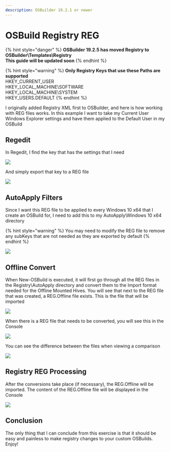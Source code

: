 ```yaml
---
description: OSBuilder 19.2.1 or newer
---
```


# OSBuild Registry REG

{% hint style="danger" %}
**OSBuilder 19.2.5 has moved Registry to OSBuilder\Templates\Registry  
This guide will be updated soon**
{% endhint %}

{% hint style="warning" %}
**Only Registry Keys that use these Paths are supported**  
HKEY\_CURRENT\_USER  
HKEY\_LOCAL\_MACHINE\SOFTWARE  
HKEY\_LOCAL\_MACHINE\SYSTEM  
HKEY\_USERS\.DEFAULT
{% endhint %}

I originally added Registry XML first to OSBuilder, and here is how working with REG files works.  In this example I want to take my Current User Windows Explorer settings and have them applied to the Default User in my OSBuild

## Regedit

In Regedit, I find the key that has the settings that I need

![](../../../../../.gitbook/assets/2019-02-01_13-27-22.png)

And simply export that key to a REG file

![](../../../../../.gitbook/assets/2019-02-01_13-27-57.png)

## AutoApply Filters

Since I want this REG file to be applied to every Windows 10 x64 that I create an OSBuild for, I need to add this to my AutoApply\Windows 10 x64 directory

{% hint style="warning" %}
You may need to modify the REG file to remove any subKeys that are not needed as they are exported by default
{% endhint %}

![](../../../../../.gitbook/assets/2019-02-01_13-28-39.png)

## Offline Convert

When New-OSBuild is executed, it will first go through all the REG files in the Registry\AutoApply directory and convert them to the Import format needed for the Offline Mounted Hives.  You will see that next to the REG file that was created, a REG.Offline file exists.  This is the file that will be imported

![](../../../../../.gitbook/assets/2019-02-01_13-35-23.png)

When there is a REG file that needs to be converted, you will see this in the Console

![](../../../../../.gitbook/assets/2019-02-01_13-38-39.png)

You can see the difference between the files when viewing a comparison

![](../../../../../.gitbook/assets/2019-02-01_13-43-20.png)

## Registry REG Processing

After the conversions take place \(if necessary\), the REG.Offline will be imported.  The content of the REG.Offline file will be displayed in the Console

![](../../../../../.gitbook/assets/2019-02-01_13-38-39b.png)

## Conclusion

The only thing that I can conclude from this exercise is that it should be easy and painless to make registry changes to your custom OSBuilds.  Enjoy!

